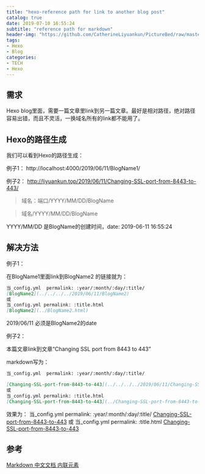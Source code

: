 ```yaml
---
title: "hexo-reference path for link to another blog post"
catalog: true
date: 2019-07-10 16:55:24
subtitle: "reference path for markdown"
header-img: "https://github.com/CatherineLiyuankun/PictureBed/raw/master/blog/post/hexotheme/header-hexo-themes.png"
tags:
- Hexo
- Blog
categories:
- TECH
- Hexo
---
```


## 需求

Hexo blog里面，需要一篇文章里link到另一篇文章。最好是相对路径，绝对路径容易出错，而且不灵活，一换域名所有的link都不能用了。

## Hexo的路径生成
我们可以看到Hexo的路径生成：

例子1：
http://localhost:4000/2019/06/11/BlogName1/

例子2：
http://liyuankun.top/2019/06/11/Changing-SSL-port-from-8443-to-443/

> 域名：端口/YYYY/MM/DD/BlogName

> 域名/YYYY/MM/DD/BlogName

YYYY/MM/DD 是BlogName的创建时间，date: 2019-06-11 16:55:24

## 解决方法

例子1：

在BlogName1里面link到BlogName2 的链接就为：
```markdown
当_config.yml  permalink: :year/:month/:day/:title/
[BlogName2](../../../../2019/06/11/BlogName2)
或
当_config.yml permalink: :title.html
[BlogName2](../BlogName2.html)
```
2019/06/11 必须是BlogName2的date


例子2：

本篇文章link到文章“Changing SSL port from 8443 to 443”

markdown写为：
```markdown
当_config.yml  permalink: :year/:month/:day/:title/

[Changing-SSL-port-from-8443-to-443](../../../../2019/06/11/Changing-SSL-port-from-8443-to-443/)
或
当_config.yml permalink: :title.html
[Changing-SSL-port-from-8443-to-443](../Changing-SSL-port-from-8443-to-443.html)
```
效果为：
当_config.yml  permalink: :year/:month/:day/:title/
[Changing-SSL-port-from-8443-to-443](../../../../2019/06/11/Changing-SSL-port-from-8443-to-443/)
或
当_config.yml permalink: :title.html
[Changing-SSL-port-from-8443-to-443](../Changing-SSL-port-from-8443-to-443.html)



## 参考
[Markdown 中文文档 内联元素](https://markdown-zh.readthedocs.io/en/latest/spanelements/)
